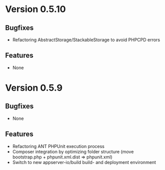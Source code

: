 # Version 0.5.10

## Bugfixes

* Refactoring AbstractStorage/StackableStorage to avoid PHPCPD errors

## Features

* None

# Version 0.5.9

## Bugfixes

* None

## Features

* Refactoring ANT PHPUnit execution process
* Composer integration by optimizing folder structure (move bootstrap.php + phpunit.xml.dist => phpunit.xml)
* Switch to new appserver-io/build build- and deployment environment